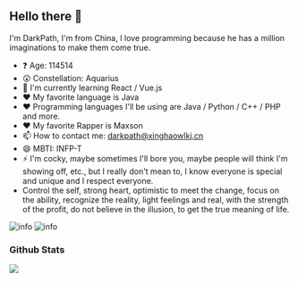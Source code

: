 ## Hello there 👋

I'm DarkPath, I'm from China, I love programming because he has a million imaginations to make them come true.

- ❓ Age: 114514
- 😲 Constellation: Aquarius
- 🔭 I'm currently learning React / Vue.js
- ❤️ My favorite language is Java
- ❤️ Programming languages I'll be using are Java / Python / C++ / PHP and more.
- ❤️ My favorite Rapper is Maxson
- 📫 How to contact me: darkpath@xinghaowlkj.cn
- 😄 MBTI: INFP-T
- ⚡ I'm cocky, maybe sometimes I'll bore you, maybe people will think I'm showing off, etc., but I really don't mean to, I know everyone is special and unique and I respect everyone.
- Control the self, strong heart, optimistic to meet the change, focus on the ability, recognize the reality, light feelings and real, with the strength of the profit, do not believe in the illusion, to get the true meaning of life.

![info](https://github-readme-stats.vercel.app/api?username=darkpath2011&show_icons=true&count_private=true&include_all_commits=true&show=reviews%2Cdiscussions_answered&role=OWNER%2CORGANIZATION_MEMBER%2CCOLLABORATOR&theme=default_repocard)
![info](https://github-readme-stats.vercel.app/api/top-langs/?username=darkpath2011&layout=compact)

### Github Stats

![](https://raw.githubusercontent.com/darkpath2011/darkpath2011/output/github-contribution-grid-snake.svg)

